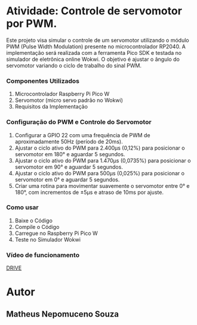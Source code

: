 # Atividade: Controle de servomotor por PWM. 

Este projeto visa simular o controle de um servomotor utilizando o módulo PWM (Pulse Width Modulation) presente no microcontrolador RP2040. A implementação será realizada com a ferramenta Pico SDK e testada no simulador de eletrônica online Wokwi. O objetivo é ajustar o ângulo do servomotor variando o ciclo de trabalho do sinal PWM.

### Componentes Utilizados

1. Microcontrolador Raspberry Pi Pico W
2. Servomotor (micro servo padrão no Wokwi)
3. Requisitos da Implementação

### Configuração do PWM e Controle do Servomotor

1. Configurar a GPIO 22 com uma frequência de PWM de aproximadamente 50Hz (período de 20ms).
2. Ajustar o ciclo ativo do PWM para 2.400µs (0,12%) para posicionar o servomotor em 180° e aguardar 5 segundos.
3. Ajustar o ciclo ativo do PWM para 1.470µs (0,0735%) para posicionar o servomotor em 90° e aguardar 5 segundos.
4. Ajustar o ciclo ativo do PWM para 500µs (0,025%) para posicionar o servomotor em 0° e aguardar 5 segundos.
5. Criar uma rotina para movimentar suavemente o servomotor entre 0° e 180°, com incrementos de ±5µs e atraso de 10ms por ajuste.

### Como usar

1. Baixe o Código
2. Compile o Código
3. Carregue no Raspberry Pi Pico W
4. Teste no Simulador Wokwi

### Vídeo de funcionamento
[DRIVE]()

# Autor
## Matheus Nepomuceno Souza
